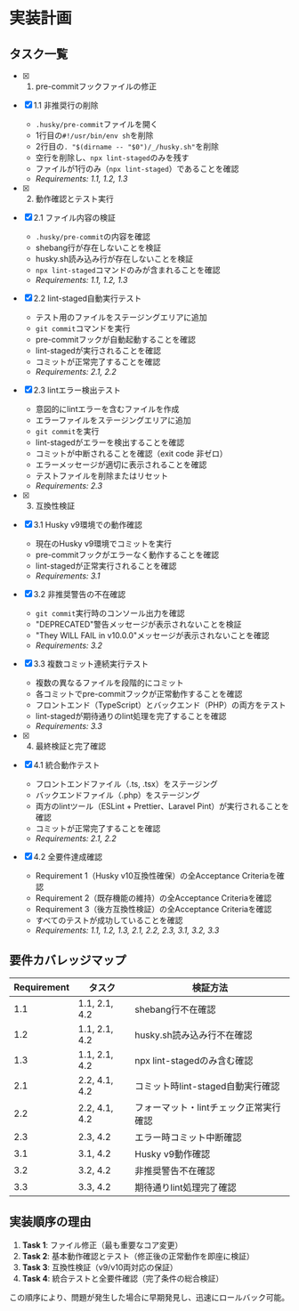 # 実装計画

## タスク一覧

- [x] 1. pre-commitフックファイルの修正
- [x] 1.1 非推奨行の削除
  - `.husky/pre-commit`ファイルを開く
  - 1行目の`#!/usr/bin/env sh`を削除
  - 2行目の`. "$(dirname -- "$0")/_/husky.sh"`を削除
  - 空行を削除し、`npx lint-staged`のみを残す
  - ファイルが1行のみ（`npx lint-staged`）であることを確認
  - _Requirements: 1.1, 1.2, 1.3_

- [x] 2. 動作確認とテスト実行
- [x] 2.1 ファイル内容の検証
  - `.husky/pre-commit`の内容を確認
  - shebang行が存在しないことを検証
  - husky.sh読み込み行が存在しないことを検証
  - `npx lint-staged`コマンドのみが含まれることを確認
  - _Requirements: 1.1, 1.2, 1.3_

- [x] 2.2 lint-staged自動実行テスト
  - テスト用のファイルをステージングエリアに追加
  - `git commit`コマンドを実行
  - pre-commitフックが自動起動することを確認
  - lint-stagedが実行されることを確認
  - コミットが正常完了することを確認
  - _Requirements: 2.1, 2.2_

- [x] 2.3 lintエラー検出テスト
  - 意図的にlintエラーを含むファイルを作成
  - エラーファイルをステージングエリアに追加
  - `git commit`を実行
  - lint-stagedがエラーを検出することを確認
  - コミットが中断されることを確認（exit code 非ゼロ）
  - エラーメッセージが適切に表示されることを確認
  - テストファイルを削除またはリセット
  - _Requirements: 2.3_

- [x] 3. 互換性検証
- [x] 3.1 Husky v9環境での動作確認
  - 現在のHusky v9環境でコミットを実行
  - pre-commitフックがエラーなく動作することを確認
  - lint-stagedが正常実行されることを確認
  - _Requirements: 3.1_

- [x] 3.2 非推奨警告の不在確認
  - `git commit`実行時のコンソール出力を確認
  - "DEPRECATED"警告メッセージが表示されないことを検証
  - "They WILL FAIL in v10.0.0"メッセージが表示されないことを確認
  - _Requirements: 3.2_

- [x] 3.3 複数コミット連続実行テスト
  - 複数の異なるファイルを段階的にコミット
  - 各コミットでpre-commitフックが正常動作することを確認
  - フロントエンド（TypeScript）とバックエンド（PHP）の両方をテスト
  - lint-stagedが期待通りのlint処理を完了することを確認
  - _Requirements: 3.3_

- [x] 4. 最終検証と完了確認
- [x] 4.1 統合動作テスト
  - フロントエンドファイル（.ts, .tsx）をステージング
  - バックエンドファイル（.php）をステージング
  - 両方のlintツール（ESLint + Prettier、Laravel Pint）が実行されることを確認
  - コミットが正常完了することを確認
  - _Requirements: 2.1, 2.2_

- [x] 4.2 全要件達成確認
  - Requirement 1（Husky v10互換性確保）の全Acceptance Criteriaを確認
  - Requirement 2（既存機能の維持）の全Acceptance Criteriaを確認
  - Requirement 3（後方互換性検証）の全Acceptance Criteriaを確認
  - すべてのテストが成功していることを確認
  - _Requirements: 1.1, 1.2, 1.3, 2.1, 2.2, 2.3, 3.1, 3.2, 3.3_

## 要件カバレッジマップ

| Requirement | タスク | 検証方法 |
|-------------|--------|----------|
| 1.1 | 1.1, 2.1, 4.2 | shebang行不在確認 |
| 1.2 | 1.1, 2.1, 4.2 | husky.sh読み込み行不在確認 |
| 1.3 | 1.1, 2.1, 4.2 | npx lint-stagedのみ含む確認 |
| 2.1 | 2.2, 4.1, 4.2 | コミット時lint-staged自動実行確認 |
| 2.2 | 2.2, 4.1, 4.2 | フォーマット・lintチェック正常実行確認 |
| 2.3 | 2.3, 4.2 | エラー時コミット中断確認 |
| 3.1 | 3.1, 4.2 | Husky v9動作確認 |
| 3.2 | 3.2, 4.2 | 非推奨警告不在確認 |
| 3.3 | 3.3, 4.2 | 期待通りlint処理完了確認 |

## 実装順序の理由

1. **Task 1**: ファイル修正（最も重要なコア変更）
2. **Task 2**: 基本動作確認とテスト（修正後の正常動作を即座に検証）
3. **Task 3**: 互換性検証（v9/v10両対応の保証）
4. **Task 4**: 統合テストと全要件確認（完了条件の総合検証）

この順序により、問題が発生した場合に早期発見し、迅速にロールバック可能。
